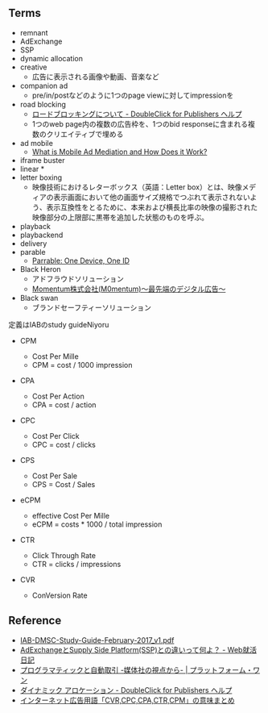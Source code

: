 ## Terms

* remnant
* AdExchange
* SSP
* dynamic allocation
* creative
    * 広告に表示される画像や動画、音楽など
* companion ad
    * pre/in/postなどのように1つのpage viewに対してimpressionを
* road blocking
    * [ロードブロッキングについて - DoubleClick for Publishers ヘルプ](https://support.google.com/dfp_premium/answer/177277?hl=ja)
    * 1つのweb page内の複数の広告枠を、1つのbid responseに含まれる複数のクリエイティブで埋める
* ad mobile
    * [What is Mobile Ad Mediation and How Does it Work?](http://www.adotas.com/2014/07/what-is-mobile-ad-mediation-and-how-does-it-work/)
* iframe buster
* linear
    * 
* letter boxing
    * 映像技術におけるレターボックス（英語：Letter box）とは、映像メディアの表示画面において他の画面サイズ規格でつぶれて表示されないよう、表示互換性をとるために、本来および横長比率の映像の撮影された映像部分の上限部に黒帯を追加した状態のものを呼ぶ。
* playback
* playbackend
* delivery
* parable
    * [Parrable: One Device, One ID](https://www.parrable.com/#)
* Black Heron
    * アドフラウドソリューション
    * [Momentum株式会社(M0mentum)～最先端のデジタル広告～](http://www.m0mentum.co.jp/service/blackheron.html)
* Black swan
    * ブランドセーフティーソリューション


定義はIABのstudy guideNiyoru

* CPM
    * Cost Per Mille
    * CPM = cost / 1000 impression
* CPA
    * Cost Per Action
    * CPA = cost / action
* CPC
    * Cost Per Click
    * CPC = cost / clicks
* CPS
    * Cost Per Sale
    * CPS = Cost / Sales
* eCPM
    * effective Cost Per Mille
    * eCPM = costs * 1000 / total impression
* CTR
    * Click Through Rate
    * CTR = clicks / impressions

* CVR
    * ConVersion Rate


## Reference
* [IAB-DMSC-Study-Guide-February-2017_v1.pdf](https://www.iab.com/wp-content/uploads/2017/02/IAB-DMSC-Study-Guide-February-2017_v1.pdf)
* [AdExchangeとSupply Side Platform(SSP)との違いって何よ？ - Web就活日記](http://yut.hatenablog.com/entry/2015/12/23/024629)
* [プログラマティックと自動取引 -媒体社の視点から- | プラットフォーム・ワン](https://www.platform-one.co.jp/IAB_Digital_Simplified_Programmatic_Sept_2013_JP.html)
* [ダイナミック アロケーション - DoubleClick for Publishers ヘルプ](https://support.google.com/dfp_premium/answer/3721872?hl=ja)
* [インターネット広告用語「CVR,CPC,CPA,CTR,CPM」の意味まとめ](http://deaimobi.com/mbnk-181/)
